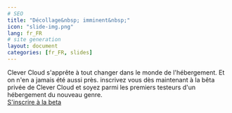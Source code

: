 ```yaml
---
# SEO
title: "Décollage&nbsp; imminent&nbsp;"
icon: "slide-img.png"
lang: fr_FR
# site generation
layout: document
categories: [fr_FR, slides]
---
```


Clever Cloud s'apprête à tout changer dans le monde de l'hébergement. Et on n'en a jamais été aussi près. inscrivez vous dès maintenant à la bêta privée de Clever Cloud et soyez parmi les premiers testeurs d'un hébergement du nouveau genre.  
<a href="#signup">S'inscrire à la beta</a>